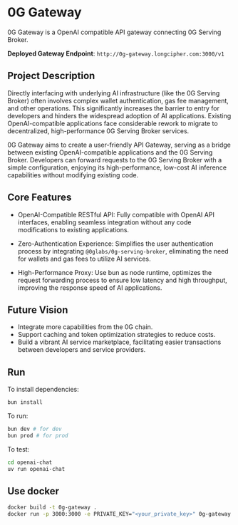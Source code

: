 # 0G Gateway

0G Gateway is a OpenAI compatible API gateway connecting 0G Serving Broker.

**Deployed Gateway Endpoint**: `http://0g-gateway.longcipher.com:3000/v1`

## Project Description

Directly interfacing with underlying AI infrastructure (like the 0G Serving Broker) often involves complex wallet authentication, gas fee management, and other operations. This significantly increases the barrier to entry for developers and hinders the widespread adoption of AI applications. Existing OpenAI-compatible applications face considerable rework to migrate to decentralized, high-performance 0G Serving Broker services.

0G Gateway aims to create a user-friendly API Gateway, serving as a bridge between existing OpenAI-compatible applications and the 0G Serving Broker. Developers can forward requests to the 0G Serving Broker with a simple configuration, enjoying its high-performance, low-cost AI inference capabilities without modifying existing code.

## Core Features

* OpenAI-Compatible RESTful API: Fully compatible with OpenAI API interfaces, enabling seamless integration without any code modifications to existing applications.

* Zero-Authentication Experience: Simplifies the user authentication process by integrating `@0glabs/0g-serving-broker`, eliminating the need for wallets and gas fees to utilize AI services.

* High-Performance Proxy: Use bun as node runtime, optimizes the request forwarding process to ensure low latency and high throughput, improving the response speed of AI applications.

## Future Vision

* Integrate more capabilities from the 0G chain.
* Support caching and token optimization strategies to reduce costs.
* Build a vibrant AI service marketplace, facilitating easier transactions between developers and service providers.

## Run

To install dependencies:

```sh
bun install
```

To run:

```sh
bun dev # for dev
bun prod # for prod
```

To test:

```sh
cd openai-chat
uv run openai-chat
```

## Use docker

```sh
docker build -t 0g-gateway .
docker run -p 3000:3000 -e PRIVATE_KEY="<your_private_key>" 0g-gateway
```
